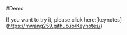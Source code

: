 #Demo



If you want to try it, please click here:[keynotes] (https://mwang259.github.io/Keynotes/)
